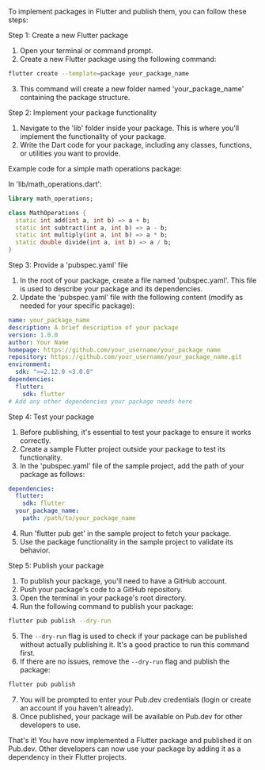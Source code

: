 To implement packages in Flutter and publish them, you can follow these steps:

Step 1: Create a new Flutter package

1. Open your terminal or command prompt.
2. Create a new Flutter package using the following command:

```bash
flutter create --template=package your_package_name
```

3. This command will create a new folder named 'your_package_name' containing the package structure.

Step 2: Implement your package functionality

1. Navigate to the 'lib' folder inside your package. This is where you'll implement the functionality of your package.
2. Write the Dart code for your package, including any classes, functions, or utilities you want to provide.

Example code for a simple math operations package:

In 'lib/math_operations.dart':

```dart
library math_operations;

class MathOperations {
  static int add(int a, int b) => a + b;
  static int subtract(int a, int b) => a - b;
  static int multiply(int a, int b) => a * b;
  static double divide(int a, int b) => a / b;
}
```

Step 3: Provide a 'pubspec.yaml' file

1. In the root of your package, create a file named 'pubspec.yaml'. This file is used to describe your package and its dependencies.
2. Update the 'pubspec.yaml' file with the following content (modify as needed for your specific package):

```yaml
name: your_package_name
description: A brief description of your package
version: 1.0.0
author: Your Name
homepage: https://github.com/your_username/your_package_name
repository: https://github.com/your_username/your_package_name.git
environment:
  sdk: ">=2.12.0 <3.0.0"
dependencies:
  flutter:
    sdk: flutter
# Add any other dependencies your package needs here
```

Step 4: Test your package

1. Before publishing, it's essential to test your package to ensure it works correctly.
2. Create a sample Flutter project outside your package to test its functionality.
3. In the 'pubspec.yaml' file of the sample project, add the path of your package as follows:

```yaml
dependencies:
  flutter:
    sdk: flutter
  your_package_name:
    path: /path/to/your_package_name
```

4. Run 'flutter pub get' in the sample project to fetch your package.
5. Use the package functionality in the sample project to validate its behavior.

Step 5: Publish your package

1. To publish your package, you'll need to have a GitHub account.
2. Push your package's code to a GitHub repository.
3. Open the terminal in your package's root directory.
4. Run the following command to publish your package:

```bash
flutter pub publish --dry-run
```

5. The `--dry-run` flag is used to check if your package can be published without actually publishing it. It's a good practice to run this command first.
6. If there are no issues, remove the `--dry-run` flag and publish the package:

```bash
flutter pub publish
```

7. You will be prompted to enter your Pub.dev credentials (login or create an account if you haven't already).
8. Once published, your package will be available on Pub.dev for other developers to use.

That's it! You have now implemented a Flutter package and published it on Pub.dev. Other developers can now use your package by adding it as a dependency in their Flutter projects.
